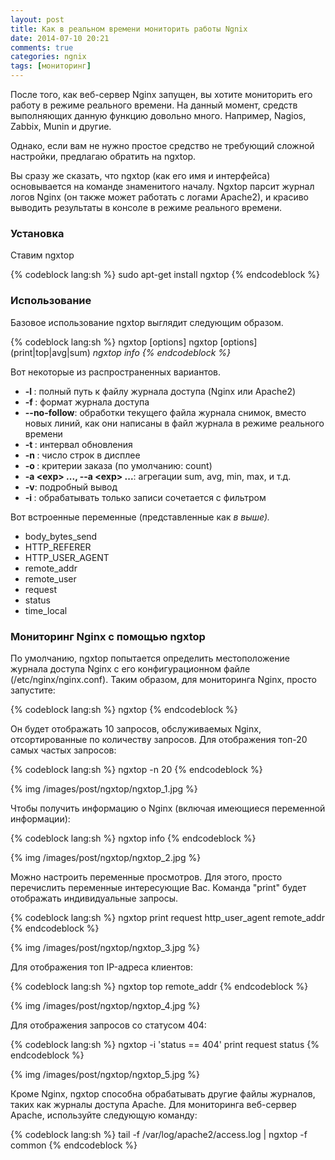 ```yaml
---
layout: post
title: Как в реальном времени мониторить работы Ngnix
date: 2014-07-10 20:21
comments: true
categories: ngnix
tags: [мониторинг]
---
```


После того, как веб-сервер Nginx запущен, вы хотите мониторить его работу в режиме реального времени. 
На данный момент, средств выполняющих данную функцию довольно много. Например, Nagios, Zabbix, Munin и другие.

Однако, если вам не нужно простое средство не требующий сложной настройки, предлагаю обратить на ngxtop. 

Вы сразу же сказать, что ngxtop (как его имя и интерфейса) основывается на команде знаменитого началу. 
Ngxtop парсит журнал логов Nginx (он также может работать с логами Apache2), и красиво выводить результаты в консоле в режиме реального времени. 
<!-- more -->

### Установка

Ставим ngxtop

{% codeblock lang:sh %}
sudo apt-get install ngxtop
{% endcodeblock %}

### Использование

Базовое использование ngxtop выглядит следующим образом.

{% codeblock lang:sh %}
ngxtop [options]
ngxtop [options] (print|top|avg|sum) <var>
ngxtop info
{% endcodeblock %}

Вот некоторые из распространенных вариантов.

- **-l <file>**: полный путь к файлу журнала доступа (Nginx или Apache2) 
- **-f <format>**: формат журнала доступа 
- **--no-follow**: обработки текущего файла журнала снимок, вместо новых линий, как они написаны в файл журнала в режиме реального времени 
- **-t <seconds>**: интервал обновления 
- **-n <number>**: число строк в дисплее 
- **-o <var>**: критерии заказа (по умолчанию: count) 
- **-a <ехр> ..., --a <ехр> ...**: агрегации sum, avg, min, max, и т.д.
- **-v**: подробный вывод 
- **-i <filter-expression>**: обрабатывать только записи сочетается с фильтром 

Вот встроенные переменные (представленные как <var> в выше). 

- body_bytes_send 
- HTTP_REFERER 
- HTTP_USER_AGENT 
- remote_addr 
- remote_user 
- request
- status
- time_local

### Мониторинг Nginx с помощью ngxtop

По умолчанию, ngxtop попытается определить местоположение журнала доступа Nginx с его конфигурационном файле (/etc/nginx/nginx.conf). 
Таким образом, для мониторинга Nginx, просто запустите:

{% codeblock lang:sh %}
ngxtop
{% endcodeblock %}

Он будет отображать 10 запросов, обслуживаемых Nginx, отсортированные по количеству запросов. 
Для отображения топ-20 самых частых запросов:

{% codeblock lang:sh %}
ngxtop -n 20
{% endcodeblock %}

{% img /images/post/ngxtop/ngxtop_1.jpg %}

Чтобы получить информацию о Nginx (включая имеющиеся переменной информации):

{% codeblock lang:sh %}
ngxtop info
{% endcodeblock %}

{% img /images/post/ngxtop/ngxtop_2.jpg %}

Можно настроить переменные просмотров. Для этого, просто перечислить переменные интересующие Вас. Команда "print" будет отображать индивидуальные запросы.

{% codeblock lang:sh %}
ngxtop print request http_user_agent remote_addr
{% endcodeblock %}

{% img /images/post/ngxtop/ngxtop_3.jpg %}

Для отображения топ IP-адреса клиентов:

{% codeblock lang:sh %}
ngxtop top remote_addr
{% endcodeblock %}

{% img /images/post/ngxtop/ngxtop_4.jpg %}

Для отображения запросов со статусом 404:

{% codeblock lang:sh %}
ngxtop -i 'status == 404' print request status
{% endcodeblock %}

{% img /images/post/ngxtop/ngxtop_5.jpg %}

Кроме Nginx, ngxtop способна обрабатывать другие файлы журналов, таких как журналы доступа Apache. Для мониторинга веб-сервер Apache, используйте следующую команду:

{% codeblock lang:sh %}
tail -f /var/log/apache2/access.log | ngxtop -f common
{% endcodeblock %}



